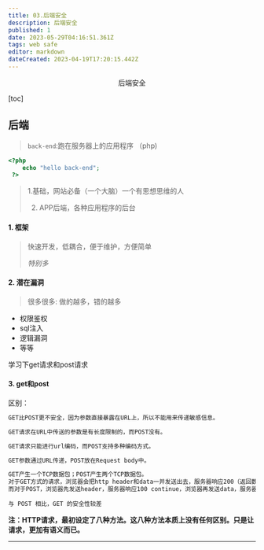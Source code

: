 ```yaml
---
title: 03.后端安全
description: 后端安全
published: 1
date: 2023-05-29T04:16:51.361Z
tags: web safe
editor: markdown
dateCreated: 2023-04-19T17:20:15.442Z
---
```


<center>后端安全</center>

[toc]

## 后端

> `back-end`:跑在服务器上的应用程序 （php)

```php
<?php
    echo "hello back-end";
 ?>
```

>1.基础，网站必备（一个大脑）一个有思想思维的人
>
>2. APP后端，各种应用程序的后台



#### 1. 框架

> 快速开发，低耦合，便于维护，方便简单
>
> *特别多*



#### 2. 潜在漏洞

> 很多很多: 做的越多，错的越多

* 权限鉴权
* sql注入
* 逻辑漏洞
* 等等



学习下get请求和post请求

#### 3. get和post

区别：

```tex
GET比POST更不安全，因为参数直接暴露在URL上，所以不能用来传递敏感信息。

GET请求在URL中传送的参数是有长度限制的，而POST没有。

GET请求只能进行url编码，而POST支持多种编码方式。

GET参数通过URL传递，POST放在Request body中。

GET产生一个TCP数据包；POST产生两个TCP数据包。
对于GET方式的请求，浏览器会把http header和data一并发送出去，服务器响应200（返回数据）；
而对于POST，浏览器先发送header，服务器响应100 continue，浏览器再发送data，服务器响应200 ok（返回数据）。
 
与 POST 相比，GET 的安全性较差
```

**注：HTTP请求，最初设定了八种方法。这八种方法本质上没有任何区别。只是让请求，更加有语义而已。**

****





